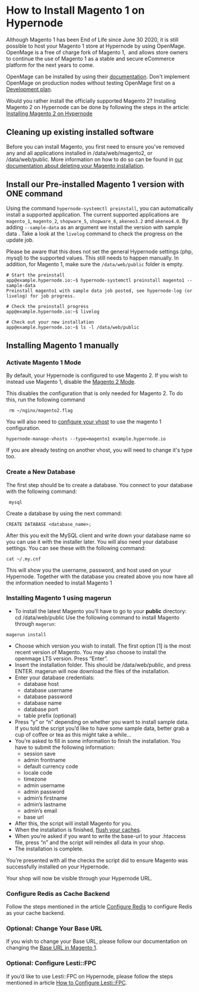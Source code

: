 <!-- source: https://support.hypernode.com/en/ecommerce/magento-1/how-to-install-magento-1-on-hypernode/ -->
# How to Install Magento 1 on Hypernode

Although Magento 1 has been End of Life since June 30 2020, it is still possible to host your Magento 1 store at Hypernode by using OpenMage. OpenMage is a free of charge fork of Magento 1,  and allows store owners to continue the use of Magento 1 as a stable and secure eCommerce platform for the next years to come.

OpenMage can be installed by using their [documentation](https://www.openmage.org/magento-lts/install.html). Don't implement OpenMage on production nodes without testing OpenMage first on a [Development plan](https://support.hypernode.com/en/hypernode/tools/how-to-use-hypernode-development-plans).

Would you rather install the officially supported Magento 2? Installing Magento 2 on Hypernode can be done by following the steps in the article: [Installing Magento 2 on Hypernode](https://support.hypernode.com/en/ecommerce/magento-2/how-to-install-magento-2-on-hypernode)


Cleaning up existing installed software
---------------------------------------

Before you can install Magento, you first need to ensure you've removed any and all applications installed in /data/web/magento2, or /data/web/public. More information on how to do so can be found in [our documentation about deleting your Magento installation](https://support.hypernode.com/knowledgebase/remove-magento-installation/).

Install our Pre-installed Magento 1 version with ONE command
------------------------------------------------------------

Using the command `hypernode-systemctl preinstall`, you can automatically install a supported application. The current supported applications are `magento_1`, `magento_2`, `shopware_5`, `shopware_6`, `akeneo3.2` and `akeneo4.0`. By adding `--sample-data` as an argument we install the version with sample data . Take a look at the `livelog` command to check the progress on the update job.

Please be aware that this does not set the general Hypernode settings (php, mysql) to the supported values. This still needs to happen manually. In addition, for Magento 1, make sure the `/data/web/public` folder is empty.

```nginx
# Start the preinstall
app@example.hypernode.io:~$ hypernode-systemctl preinstall magento1 --sample-data
Preinstall magento1 with sample data job posted, see hypernode-log (or livelog) for job progress.

# Check the preinstall progress
app@example.hypernode.io:~$ livelog

# Check out your new installation
app@example.hypernode.io:~$ ls -l /data/web/public
```

Installing Magento 1 manually
-----------------------------

### Activate Magento 1 Mode

By default, your Hypernode is configured to use Magento 2. If you wish to instead use Magento 1, disable the [Magento 2 Mode](https://support.hypernode.com/en/ecommerce/magento-2/how-to-install-magento-2-on-hypernode#Activate-Magento-2-Mode).

This disables the configuration that is only needed for Magento 2. To do this, run the following command

```nginx
 rm ~/nginx/magento2.flag
```
You will also need to [configure your vhost](https://support.hypernode.com/en/hypernode/nginx/hypernode-managed-vhosts) to use the magento 1 configuration.

```nginx
hypernode-manage-vhosts --type=magento1 example.hypernode.io
```
If you are already testing on another vhost, you will need to change it's type too.

### Create a New Database

The first step should be to create a database. You connect to your database with the following command:

```nginx
 mysql
```
Create a database by using the next command:

```nginx
CREATE DATABASE <database_name>;
```
After this you exit the MySQL client and write down your database name so you can use it with the installer later. You will also need your database settings. You can see these with the following command:

```nginx
cat ~/.my.cnf
```
This will show you the username, password, and host used on your Hypernode. Together with the database you created above you now have all the information needed to install Magento 1

### Installing Magento 1 using magerun

* To install the latest Magento you’ll have to go to your **public** directory: cd /data/web/public
Use the following command to install Magento through `magerun`:

```nginx
magerun install
```
* Choose which version you wish to install. The first option [1] is the most recent version of Magento. You may also choose to install the openmage LTS version. Press “Enter”.
* Insert the installation folder. This should be /data/web/public, and press ENTER. magerun will now download the files of the installation.
* Enter your database credentials:
	+ database host
	+ database username
	+ database password
	+ database name
	+ database port
	+ table prefix (optional)
* Press “y” or “n” depending on whether you want to install sample data.
If you told the script you’d like to have some sample data, better grab a cup of coffee or tea as this might take a while...
* You’re asked to fill in some information to finish the installation.
You have to submit the following information:
	+ session save
	+ admin frontname
	+ default currency code
	+ locale code
	+ timezone
	+ admin username
	+ admin password
	+ admin’s firstname
	+ admin’s lastname
	+ admin’s email
	+ base url
* After this, the script will install Magento for you.
* When the installation is finished, [flush your caches](https://support.hypernode.com/en/ecommerce/magento-1/how-to-flush-the-magento-1-x-caches).
* When you’re asked if you want to write the base-url to your .htaccess file, press “n” and the script will reindex all data in your shop.
* The installation is complete.

You’re presented with all the checks the script did to ensure Magento was successfully installed on your Hypernode.

Your shop will now be visible through your Hypernode URL.

### Configure Redis as Cache Backend

Follow the steps mentioned in the article [Configure Redis](https://support.hypernode.com/en/ecommerce/magento-1/how-to-configure-redis-for-magento-1) to configure Redis as your cache backend.

### Optional: Change Your Base URL

If you wish to change your Base URL, please follow our documentation on changing the [Base URL in Magento 1](https://support.hypernode.com/en/ecommerce/magento-1/how-to-change-the-base-url-in-magento-1-x).

### Optional: Configure Lesti::FPC

If you’d like to use Lesti::FPC on Hypernode, please follow the steps mentioned in article [How to Configure Lesti::FPC](https://support.hypernode.com/en/hypernode/tools/how-to-configure-lesti-fpc).
